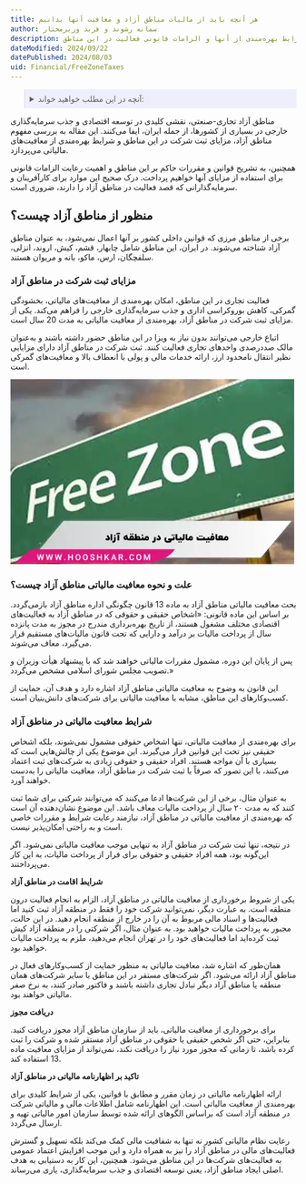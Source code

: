 ```yaml
---
title: هر آنچه باید از مالیات مناطق آزاد و معافیت آنها بدانیم
author: سمانه رشوند و فربد وزیرمختار
description: بررسی جامع مناطق آزاد تجاری-صنعتی ایران، شامل تعریف، مزایا و قوانین مرتبط. تشریح معافیت‌های مالیاتی، شرایط بهره‌مندی از آنها و الزامات قانونی فعالیت در این مناطق. 
dateModified: 2024/09/22
datePublished: 2024/08/03
uid: Financial/FreeZoneTaxes
---
```

<blockquote style="background-color:#eeeefc; padding:0.5rem">
<details>
  <summary>آنچه در این مطلب خواهید خواند:</summary>
  <ul>
    <li>منظور از مناطق آزاد چیست؟</li>
    <li>مزایای ثبت شرکت در مناطق آزاد</li>
    <li>علت و نحوه معافیت مالیاتی مناطق آزاد چیست؟</li>
    <li>شرایط معافیت مالیاتی در مناطق آزاد</li>
  </ul>
</details>
</blockquote>

مناطق آزاد تجاری-صنعتی، نقشی کلیدی در توسعه اقتصادی و جذب سرمایه‌گذاری خارجی در بسیاری از کشورها، از جمله ایران، ایفا می‌کنند. این مقاله به بررسی مفهوم مناطق آزاد، مزایای ثبت شرکت در این مناطق و شرایط بهره‌مندی از معافیت‌های مالیاتی می‌پردازد.

همچنین، به تشریح قوانین و مقررات حاکم بر این مناطق و اهمیت رعایت الزامات قانونی برای استفاده از مزایای آنها خواهیم پرداخت. درک صحیح این موارد برای کارآفرینان و سرمایه‌گذارانی که قصد فعالیت در مناطق آزاد را دارند، ضروری است.

## منظور از مناطق آزاد چیست؟
برخی از مناطق مرزی که قوانین داخلی کشور بر آنها اعمال نمی‌شود، به عنوان مناطق آزاد شناخته می‌شوند. در ایران، این مناطق شامل چابهار، قشم، کیش، اروند، انزلی، سلفچگان، ارس، ماکو، بانه و مریوان هستند.

### مزایای ثبت شرکت در مناطق آزاد

فعالیت تجاری در این مناطق، امکان بهره‌مندی از معافیت‌های مالیاتی، بخشودگی گمرکی، کاهش بوروکراسی اداری و جذب سرمایه‌گذاری خارجی را فراهم می‌کند.
یکی از مزایای ثبت شرکت در مناطق آزاد، بهره‌مندی از معافیت مالیاتی به مدت 20 سال است.

اتباع خارجی می‌توانند بدون نیاز به ویزا در این مناطق حضور داشته باشند و به‌عنوان مالک صددرصدی واحدهای تجاری فعالیت کنند.
ثبت شرکت در مناطق آزاد دارای مزایایی نظیر انتقال نامحدود ارز، ارائه خدمات مالی و پولی با انعطاف بالا و معافیت‌های گمرکی است.

![معافیت مالیاتی در منطقه آزاد](./Images/TaxExemptionInTheFreeZone.webp)

### علت و نحوه معافیت مالیاتی مناطق آزاد چیست؟

بحث معافیت مالیاتی مناطق آزاد به ماده 13 قانون چگونگی اداره مناطق آزاد بازمی‌گردد. بر اساس این ماده قانونی: «اشخاص حقیقی و حقوقی که در مناطق آزاد به فعالیت‌های اقتصادی مختلف مشغول هستند، از تاریخ بهره‌برداری مندرج در مجوز به مدت پانزده سال از پرداخت مالیات بر درآمد و دارایی که تحت قانون مالیات‌های مستقیم قرار می‌گیرد، معاف می‌شوند.

پس از پایان این دوره، مشمول مقررات مالیاتی خواهند شد که با پیشنهاد هیأت وزیران و تصویب مجلس شورای اسلامی مشخص می‌گردد.»

این قانون به وضوح به معافیت مالیاتی مناطق آزاد اشاره دارد و هدف آن، حمایت از کسب‌وکارهای این مناطق، مشابه با معافیت مالیاتی برای شرکت‌های دانش‌بنیان است.

### شرایط معافیت مالیاتی در مناطق آزاد

برای بهره‌مندی از معافیت مالیاتی، تنها اشخاص حقوقی مشمول نمی‌شوند، بلکه اشخاص حقیقی نیز تحت این قوانین قرار می‌گیرند. این موضوع یکی از چالش‌هایی است که بسیاری با آن مواجه هستند. افراد حقیقی و حقوقی زیادی به شرکت‌های ثبت اعتماد می‌کنند، با این تصور که صرفاً با ثبت شرکت در مناطق آزاد، معافیت مالیاتی را به‌دست خواهند آورد.

به عنوان مثال، برخی از این شرکت‌ها ادعا می‌کنند که می‌توانند شرکتی برای شما ثبت کنند که به مدت ۲۰ سال از پرداخت مالیات معاف باشد. این موضوع نشان‌دهنده آن است که بهره‌مندی از معافیت مالیاتی در مناطق آزاد، نیازمند رعایت شرایط و مقررات خاصی است و به راحتی امکان‌پذیر نیست.

در نتیجه، تنها ثبت شرکت در مناطق آزاد به تنهایی موجب معافیت مالیاتی نمی‌شود. اگر این‌گونه بود، همه افراد حقیقی و حقوقی برای فرار از پرداخت مالیات، به این کار می‌پرداختند.

**شرایط اقامت در مناطق آزاد**

یکی از شروط برخورداری از معافیت مالیاتی در مناطق آزاد، الزام به انجام فعالیت درون منطقه است. به عبارت دیگر، نمی‌توانید شرکت خود را فقط در منطقه آزاد ثبت کنید اما فعالیت‌ها و اسناد مالی مربوط به آن را در خارج از منطقه انجام دهید. در این حالت، مجبور به پرداخت مالیات خواهید بود. به عنوان مثال، اگر شرکتی را در منطقه آزاد کیش ثبت کرده‌اید اما فعالیت‌های خود را در تهران انجام می‌دهید، ملزم به پرداخت مالیات خواهید بود.

همان‌طور که اشاره شد، معافیت مالیاتی به منظور حمایت از کسب‌وکارهای فعال در مناطق آزاد ارائه می‌شود. اگر شرکت‌های مستقر در این مناطق با سایر شرکت‌های همان منطقه یا مناطق آزاد دیگر تبادل تجاری داشته باشند و فاکتور صادر کنند، به نرخ صفر مالیاتی خواهند بود.

**دریافت مجوز**

برای برخورداری از معافیت مالیاتی، باید از سازمان مناطق آزاد مجوز دریافت کنید. بنابراین، حتی اگر شخص حقیقی یا حقوقی در مناطق آزاد مستقر شده و شرکت را ثبت کرده باشد، تا زمانی که مجوز مورد نیاز را دریافت نکند، نمی‌تواند از مزایای معافیت ماده 13 استفاده کند.

**تاکید بر اظهارنامه مالیاتی در مناطق آزاد**

ارائه اظهارنامه مالیاتی در زمان مقرر و مطابق با قوانین، یکی از شرایط کلیدی برای بهره‌مندی از معافیت مالیاتی است. این اظهارنامه شامل اطلاعات مالی و مالیاتی شرکت در منطقه آزاد است که براساس الگوهای ارائه شده توسط سازمان امور مالیاتی تهیه و ارسال می‌گردد.

رعایت نظام مالیاتی کشور نه تنها به شفافیت مالی کمک می‌کند بلکه تسهیل و گسترش فعالیت‌های مالی در مناطق آزاد را نیز به همراه دارد و این موجب افزایش اعتماد عمومی به فعالیت‌های شرکت‌ها در این مناطق می‌شود. همچنین، این کار به دستیابی به هدف اصلی ایجاد مناطق آزاد، یعنی توسعه اقتصادی و جذب سرمایه‌گذاری، یاری می‌رساند.
